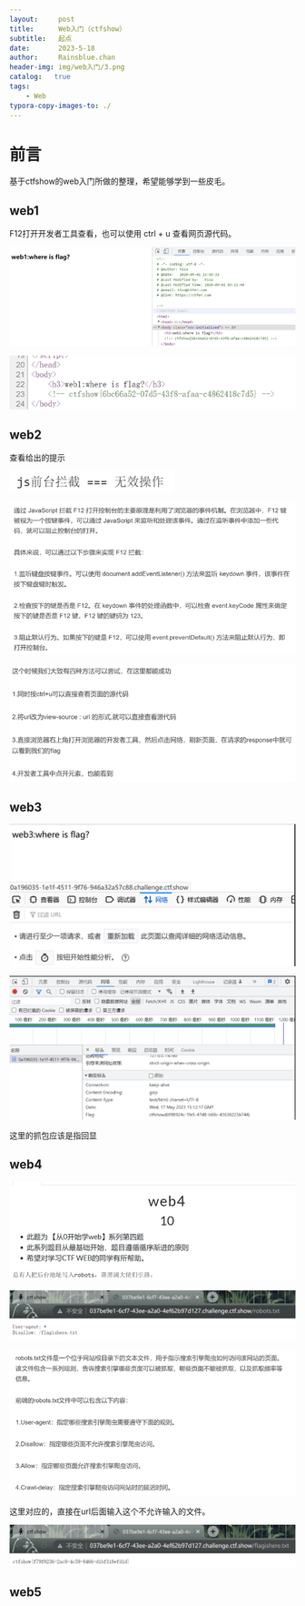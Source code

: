 ```yaml
---
layout:     post
title:      Web入门（ctfshow）
subtitle:   起点
date:       2023-5-18
author:     Rainsblue.chan
header-img: img/web入门/3.png
catalog:   true
tags:
    - Web
typora-copy-images-to: ./
---
```

# 前言
基于ctfshow的web入门所做的整理，希望能够学到一些皮毛。
## web1

F12打开开发者工具查看，也可以使用 ctrl + u 查看网页源代码。

![image-20230518140945056](image-20230518140945056.png)

![image-20230518141017402](image-20230518141017402.png)

## web2

查看给出的提示

![image-20230518141212136](image-20230518141212136.png)

![image-20230518141218024](image-20230518141218024.png)

![image-20230518141252277](image-20230518141252277.png)

## web3

![image-20230518141427441](image-20230518141427441.png)

![image-20230518141442683](image-20230518141442683.png)

这里的抓包应该是指回显

## web4

![image-20230518141516602](image-20230518141516602.png)

![image-20230518141633011](image-20230518141633011.png)

![image-20230518141642364](image-20230518141642364.png)

这里对应的，直接在url后面输入这个不允许输入的文件。

![image-20230518141725696](image-20230518141725696.png)

## web5

